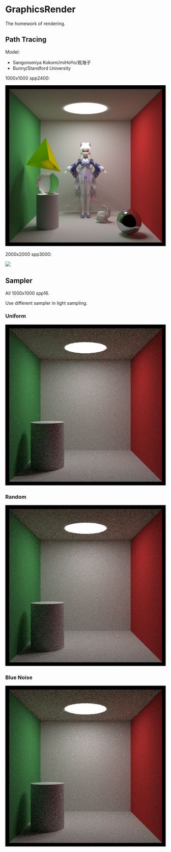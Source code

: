 # GraphicsRender
The homework of rendering.

## Path Tracing

Model:

* Sangonomiya Kokomi/miHoYo/观海子
* Bunny/Standford University

1000x1000 spp2400:

![](1000x1000spp2400.png)

2000x2000 spp3000:

![](2000x2000spp3000.png)

## Sampler

All 1000x1000 spp16.

Use different sampler in light sampling.

### Uniform

![](uniform.png)

### Random

![](random.png)

### Blue Noise

![](bluenoise.png)